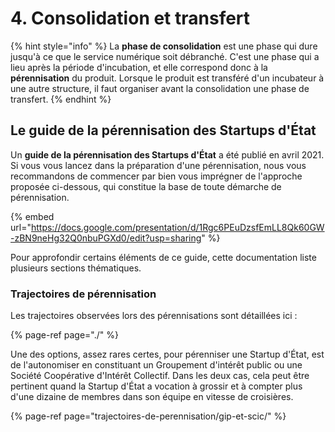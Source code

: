 # 4. Consolidation et transfert

{% hint style="info" %}
La **phase de consolidation** est une phase qui dure jusqu'à ce que le service numérique soit débranché. C'est une phase qui a lieu après la période d'incubation, et elle correspond donc à la **pérennisation** du produit. Lorsque le produit est transféré d'un incubateur à une autre structure, il faut organiser avant la consolidation une phase de transfert.
{% endhint %}

## Le guide de la pérennisation des Startups d'État

Un **guide de la pérennisation des Startups d'État** a été publié en avril 2021. Si vous vous lancez dans la préparation d'une pérennisation, nous vous recommandons de commencer par bien vous imprégner de l'approche proposée ci-dessous, qui constitue la base de toute démarche de pérennisation.

{% embed url="https://docs.google.com/presentation/d/1Rgc6PEuDzsfEmLL8Qk60GW-zBN9neHg32Q0nbuPGXd0/edit?usp=sharing" %}

Pour approfondir certains éléments de ce guide, cette documentation liste plusieurs sections thématiques. 

### Trajectoires de pérennisation

Les trajectoires observées lors des pérennisations sont détaillées ici :

{% page-ref page="./" %}

Une des options, assez rares certes, pour pérenniser une Startup d'État, est de l'autonomiser en constituant un Groupement d'intérêt public ou une Société Coopérative d'Intérêt Collectif. Dans les deux cas, cela peut être pertinent quand la Startup d'État a vocation à grossir et à compter plus d'une dizaine de membres dans son équipe en vitesse de croisières. 

{% page-ref page="trajectoires-de-perennisation/gip-et-scic/" %}



 

